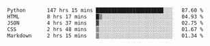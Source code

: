<!--START_SECTION:waka-->

```txt
Python       147 hrs 15 mins ██████████████████████░░░   87.60 %
HTML         8 hrs 17 mins   █▒░░░░░░░░░░░░░░░░░░░░░░░   04.93 %
JSON         4 hrs 37 mins   ▓░░░░░░░░░░░░░░░░░░░░░░░░   02.75 %
CSS          2 hrs 48 mins   ▒░░░░░░░░░░░░░░░░░░░░░░░░   01.67 %
Markdown     2 hrs 15 mins   ▒░░░░░░░░░░░░░░░░░░░░░░░░   01.34 %
```

<!--END_SECTION:waka-->
